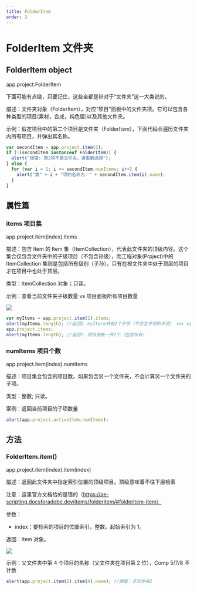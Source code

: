 ```yaml
---
title: FolderItem
order: 3
---
```


# FolderItem 文件夹

## FolderItem object

app.project.FolderItem

下面可能有点绕，只要记住，这些全都是针对于“文件夹”这一大类说的。

描述：文件夹对象（FolderItem），对应“项目”面板中的文件夹项。它可以包含各种类型的项目(素材，合成，纯色层)以及其他文件夹。

示例：假定项目中的第二个项目是文件夹（FolderItem），下面代码会遍历文件夹内所有项目，并弹出其名称。

```javascript
var secondItem = app.project.item(2);
if (!(secondItem instanceof FolderItem)) {
  alert("报错: 第2项不是文件夹，请重新选择");
} else {
  for (var i = 1; i <= secondItem.numItems; i++) {
    alert("第" + i + "项的名称为：" + secondItem.item(i).name);
  }
}
```

## 属性篇

### items 项目集

app.project.item(index).items

描述：包含 Item 的 Item 集（ItemCollection），代表此文件夹的顶级内容。这个集合仅包含文件夹中的子级项目（不包含孙级），而工程对象(Prpject)中的 ItemCollection 集则是包括所有级别（子孙）。只有在根文件夹中处于顶层的项目才在项目中也处于顶层。

类型：ItemCollection 对象；只读。

示例：查看当前文件夹子级数量 vs 项目面板所有项目数量

![](https://mir.yuelili.com/2021/07/aebece4f63f2413b362989fbe0f3a450.png)

```javascript
var myItems = app.project.item(1).items;
alert(myItems.length); //返回2，myIterm共有2个子项（不包含子项的子项） var myItems =
app.project.items;
alert(myItems.length); //返回7，项目面板一共7个（包含所有）
```

### numItems 项目个数

app.project.item(index).numItems

描述：项目集合包含的项目数。如果包含另一个文件夹，不会计算另一个文件夹的子项。

类型：整数; 只读。

案例：返回当前项目的子项数量

```javascript
alert(app.project.activeItem.numItems);
```

## 方法

### FolderItem.item()

app.project.item(index).item(index)

描述：返回此文件夹中指定索引位置的顶级项目。顶级意味着不往下层检索

注意：这里官方文档给的是错的（https://ae-scripting.docsforadobe.dev/items/folderitem/#folderitem-item）

参数：

- index：要检索的项目的位置索引，整数。起始索引为 1。

返回：Item 对象。

![](https://cdn.yuelili.com/20210912205548.png)

示例：父文件夹中第 4 个项目的名称（父文件夹在项目第 2 位），Comp 5/7/8 不计数

```javascript
alert(app.project.item(2).item(4).name); //弹窗：子文件夹2
```
